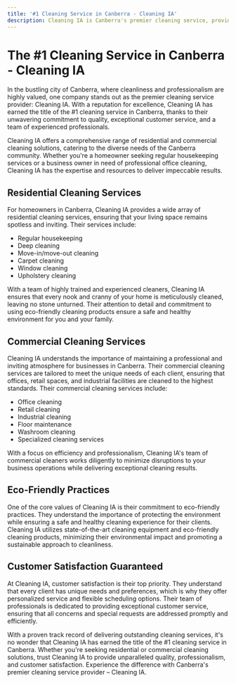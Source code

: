 ```yaml
---
title: '#1 Cleaning Service in Canberra - Cleaning IA'
description: Cleaning IA is Canberra's premier cleaning service, providing top-notch residential and commercial cleaning solutions. With experienced professionals and eco-friendly practices, they deliver unmatched quality and customer satisfaction for all your cleaning needs in Canberra.
---
```


# The #1 Cleaning Service in Canberra - Cleaning IA

In the bustling city of Canberra, where cleanliness and professionalism are highly valued, one company stands out as the premier cleaning service provider: Cleaning IA. With a reputation for excellence, Cleaning IA has earned the title of the #1 cleaning service in Canberra, thanks to their unwavering commitment to quality, exceptional customer service, and a team of experienced professionals.

Cleaning IA offers a comprehensive range of residential and commercial cleaning solutions, catering to the diverse needs of the Canberra community. Whether you're a homeowner seeking regular housekeeping services or a business owner in need of professional office cleaning, Cleaning IA has the expertise and resources to deliver impeccable results.

## Residential Cleaning Services

For homeowners in Canberra, Cleaning IA provides a wide array of residential cleaning services, ensuring that your living space remains spotless and inviting. Their services include:

- Regular housekeeping
- Deep cleaning
- Move-in/move-out cleaning
- Carpet cleaning
- Window cleaning
- Upholstery cleaning

With a team of highly trained and experienced cleaners, Cleaning IA ensures that every nook and cranny of your home is meticulously cleaned, leaving no stone unturned. Their attention to detail and commitment to using eco-friendly cleaning products ensure a safe and healthy environment for you and your family.

## Commercial Cleaning Services

Cleaning IA understands the importance of maintaining a professional and inviting atmosphere for businesses in Canberra. Their commercial cleaning services are tailored to meet the unique needs of each client, ensuring that offices, retail spaces, and industrial facilities are cleaned to the highest standards. Their commercial cleaning services include:

- Office cleaning
- Retail cleaning
- Industrial cleaning
- Floor maintenance
- Washroom cleaning
- Specialized cleaning services

With a focus on efficiency and professionalism, Cleaning IA's team of commercial cleaners works diligently to minimize disruptions to your business operations while delivering exceptional cleaning results.

## Eco-Friendly Practices

One of the core values of Cleaning IA is their commitment to eco-friendly practices. They understand the importance of protecting the environment while ensuring a safe and healthy cleaning experience for their clients. Cleaning IA utilizes state-of-the-art cleaning equipment and eco-friendly cleaning products, minimizing their environmental impact and promoting a sustainable approach to cleanliness.

## Customer Satisfaction Guaranteed

At Cleaning IA, customer satisfaction is their top priority. They understand that every client has unique needs and preferences, which is why they offer personalized service and flexible scheduling options. Their team of professionals is dedicated to providing exceptional customer service, ensuring that all concerns and special requests are addressed promptly and efficiently.

With a proven track record of delivering outstanding cleaning services, it's no wonder that Cleaning IA has earned the title of the #1 cleaning service in Canberra. Whether you're seeking residential or commercial cleaning solutions, trust Cleaning IA to provide unparalleled quality, professionalism, and customer satisfaction. Experience the difference with Canberra's premier cleaning service provider – Cleaning IA.